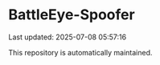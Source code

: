 # BattleEye-Spoofer

Last updated: 2025-07-08 05:57:16

This repository is automatically maintained.
